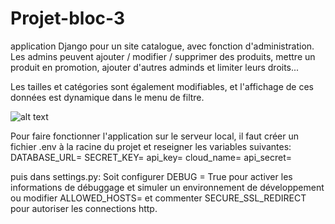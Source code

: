 # Projet-bloc-3
application Django pour un site catalogue, avec fonction d'administration.
Les admins peuvent ajouter / modifier / supprimer des produits, mettre un produit en promotion, ajouter d'autres adminds et limiter leurs droits...

Les tailles et catégories sont également modifiables, et l'affichage de ces données est dynamique dans le menu de filtre.

![alt text](https://res.cloudinary.com/dr3sekypo/image/upload/v1684244469/Screenshot_2023-05-16_153339_yqqiae.jpg)

Pour faire fonctionner l'application sur le serveur local, il faut créer un fichier .env à la racine du projet et reseigner les variables suivantes:
DATABASE_URL=
SECRET_KEY=
api_key=
cloud_name=
api_secret=

puis dans settings.py:
Soit configurer DEBUG = True pour activer les informations de débuggage et simuler un environnement de développement
ou
modifier     ALLOWED_HOSTS= 
et commenter  SECURE_SSL_REDIRECT pour autoriser les connections http.

